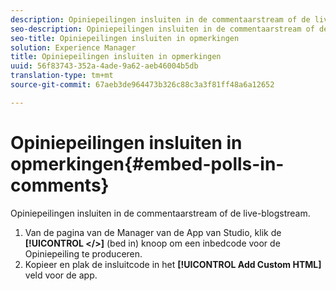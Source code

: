 ```yaml
---
description: Opiniepeilingen insluiten in de commentaarstream of de live-blogstream.
seo-description: Opiniepeilingen insluiten in de commentaarstream of de live-blogstream.
seo-title: Opiniepeilingen insluiten in opmerkingen
solution: Experience Manager
title: Opiniepeilingen insluiten in opmerkingen
uuid: 56f83743-352a-4ade-9a62-aeb46004b5db
translation-type: tm+mt
source-git-commit: 67aeb3de964473b326c88c3a3f81ff48a6a12652

---
```



# Opiniepeilingen insluiten in opmerkingen{#embed-polls-in-comments}

Opiniepeilingen insluiten in de commentaarstream of de live-blogstream.

1. Van de pagina van de Manager van de App van Studio, klik de **[!UICONTROL </>]** (bed in) knoop om een inbedcode voor de Opiniepeiling te produceren.
1. Kopieer en plak de insluitcode in het **[!UICONTROL Add Custom HTML]** veld voor de app.
